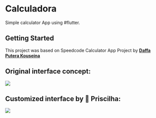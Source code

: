 # Calculadora

Simple calculator App using #flutter.

## Getting Started

This project was based on Speedcode Calculator App Project by [**Daffa Putera Kouseina**](https://github.com/kouseina/calculator-flutter)

## Original interface concept:

![](https://ik.imagekit.io/kouseina/calculator-flutter/banner_kEm_ld15T.jpg?updatedAt=1631519706621)

## Customized interface by :rocket: Priscilha:

![](https://ik.imagekit.io/devpri/Customized_interface_umiR5-Q5Td.jpg?ik-sdk-version=javascript-1.4.3&updatedAt=1645733243116)
